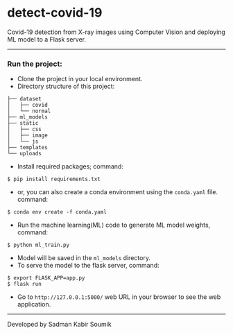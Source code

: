 # detect-covid-19
Covid-19 detection from X-ray images using Computer Vision and deploying ML model to a Flask server. 

---
### Run the project:
 - Clone the project in your local environment.
 - Directory structure of this project: 
 ```
├── dataset
│   ├── covid
│   └── normal
├── ml_models
├── static
│   ├── css
│   ├── image
│   └── js
├── templates
└── uploads

 ```
 - Install required packages; command:  
 ```
 $ pip install requirements.txt
 ```
 - or, you can also create a conda environment using the `conda.yaml` file. command:  
 ```
 $ conda env create -f conda.yaml
 ```
 - Run the machine learning(ML) code to generate ML model weights, command:

 ```
 $ python ml_train.py
 ```
 - Model will be saved in the `ml_models` directory.
 - To serve the model to the flask server, command: 
 ```
$ export FLASK_APP=app.py
$ flask run 
 ``` 
 - Go to `http://127.0.0.1:5000/` web URL in your browser to see the web application. 

 ---

 Developed by Sadman Kabir Soumik 

